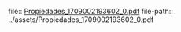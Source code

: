 file:: [Propiedades_1709002193602_0.pdf](../assets/Propiedades_1709002193602_0.pdf)
file-path:: ../assets/Propiedades_1709002193602_0.pdf
